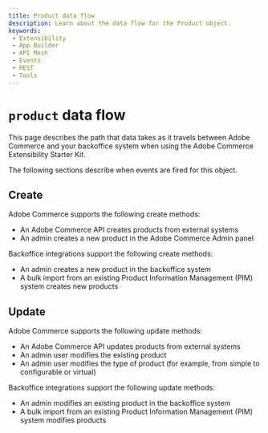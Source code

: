 ```yaml
---
title: Product data flow
description: Learn about the data flow for the Product object.
keywords:
 - Extensibility
 - App Builder
 - API Mesh
 - Events
 - REST
 - Tools
---
```


# `product` data flow

This page describes the path that data takes as it travels between Adobe Commerce and your backoffice system when using the Adobe Commerce Extensibility Starter Kit.

The following sections describe when events are fired for this object.

## Create

Adobe Commerce supports the following create methods:

- An Adobe Commerce API creates products from external systems
- An admin creates a new product in the Adobe Commerce Admin panel

Backoffice integrations support the following create methods:

- An admin creates a new product in the backoffice system
- A bulk import from an existing Product Information Management (PIM) system creates new products

## Update

Adobe Commerce supports the following update methods:

- An Adobe Commerce API updates products from external systems
- An admin user modifies the existing product
- An admin user modifies the type of product (for example, from simple to configurable or virtual)

Backoffice integrations support the following update methods:

- An admin modifies an existing product in the backoffice system
- A bulk import from an existing Product Information Management (PIM) system modifies products
